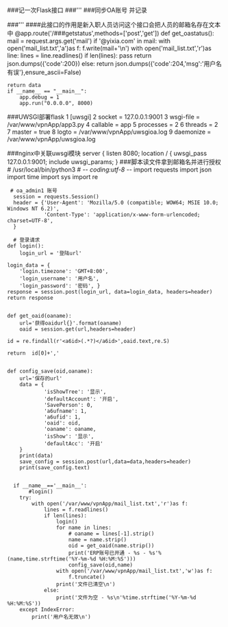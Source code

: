 ###记一次Flask接口
###'''
###同步OA账号 并记录
	
###'''
####此接口的作用是新入职人员访问这个接口会把人员的邮箱名存在文本中
	@app.route('/###getstatus',methods=['post','get'])
	def get_oastatus():
	    mail = request.args.get('mail')
	    if '@yixia.com' in mail:
	        with open('mail_list.txt','a')as f:
	            f.write(mail+'\n')
	            with open('mail_list.txt','r')as line:
	                lines = line.readlines()
	                if len(lines):
	                    pass
	                return json.dumps({'code':200})
	    else:
	        return json.dumps({'code':204,'msg':'用户名有误'},ensure_ascii=False)


	return data
	if __name__ == "__main__":
	    app.debug = 1
	    app.run("0.0.0.0", 8000)

###UWSGI部署flask
	  1 [uwsgi]
	  2 socket = 127.0.0.1:9001
	  3 wsgi-file = /var/www/vpnApp/app3.py
	  4 callable = app
	  5 processes = 2
	  6 threads = 2
	  7 master = true
	  8 logto = /var/www/vpnApp/uwsgioa.log
	  9 daemonize = /var/www/vpnApp/uwsgioa.log
	  
###nginx中关联uwsgi模块
	 server {
         listen      8080;
         location / {
             uwsgi_pass 127.0.0.1:9001;
             include uwsgi_params;
         }
###脚本读文件拿到邮箱名并进行授权
	# /usr/local/bin/python3
	 # -*- coding:utf-8 -*-
	 import requests
	 import json
	 import time
	 import sys
	 import re
	 
	 # oa_admin1 账号
	  session = requests.Session()
	  header = {'User-Agent': 'Mozilla/5.0 (compatible; WOW64; MSIE 10.0; Windows NT 6.2)',
	            'Content-Type': 'application/x-www-form-urlencoded; charset=UTF-8',
	  }
	  
	  # 登录请求
	def login():
	    login_url = '登陆url'

    login_data = {
        'login.timezone': 'GMT+8:00',
        'login_username': '用户名',
        'login_password': '密码', }
    response = session.post(login_url, data=login_data, headers=header)
    return response


	def get_oaid(oaname):
	    url='获得oaidurl{}'.format(oaname)
	    oaid = session.get(url,headers=header)

    id = re.findall(r'<a6id>(.*?)</a6id>',oaid.text,re.S)

    return  id[0]+','


	def config_save(oid,oaname):
	    url='保存的url'
	    data = {
	            'isShowTree': '显示',
	            'defaultAccount': '开启',
	            'SavePerson': 0,
	            'a6ufname': 1,
	            'a6ufid': 1,
	            'oaid': oid,
	            'oaname': oaname,
	            'isShow': '显示',
	            'defaultAcc': '开启'
	    }
	    print(data)
	    save_config = session.post(url,data=data,headers=header)
	    print(save_config.text)
	  
	  
	  if __name__=='__main__':
	       #login()
	    try:
	        with open('/var/www/vpnApp/mail_list.txt','r')as f:
	            lines = f.readlines()
	            if len(lines):
	                login()
	                for name in lines:
	                    # oaname = lines[-1].strip()
	                    name = name.strip()
	                    oid = get_oaid(name.strip())
	                    print('ERP账号已开通 - %s - %s'%(name,time.strftime('%Y-%m-%d %H:%M:%S')))
	                    config_save(oid,name)
	                with open('/var/www/vpnApp/mail_list.txt','w')as f:
	                    f.truncate()
	                print('文件已清空\n')
	            else:
	                print('文件为空 - %s\n'%time.strftime('%Y-%m-%d %H:%M:%S'))
	    except IndexError:
	        print('用户名无效\n')       

	  
	  
	  
	  
	  
	  
	  
	  
	  
	  
	  
	  
	  
	  
	  
	  
	  
	  
	  
	  
	  
	  
	  
	  
	  
	  